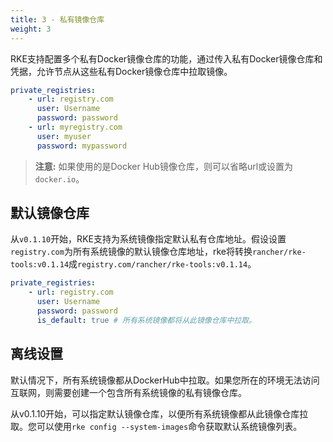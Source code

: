 ```yaml
---
title: 3 - 私有镜像仓库
weight: 3
---
```


RKE支持配置多个私有Docker镜像仓库的功能，通过传入私有Docker镜像仓库和凭据，允许节点从这些私有Docker镜像仓库中拉取镜像。

```yaml
private_registries:
    - url: registry.com
      user: Username
      password: password
    - url: myregistry.com
      user: myuser
      password: mypassword
```

> **注意:** 如果使用的是Docker Hub镜像仓库，则可以省略url或设置为`docker.io`。

## 默认镜像仓库

从`v0.1.10`开始，RKE支持为系统镜像指定默认私有仓库地址。假设设置`registry.com`为所有系统镜像的默认镜像仓库地址，rke将转换`rancher/rke-tools:v0.1.14`成`registry.com/rancher/rke-tools:v0.1.14`。

```yaml
private_registries:
    - url: registry.com
      user: Username
      password: password
      is_default: true # 所有系统镜像都将从此镜像仓库中拉取。
```

## 离线设置

默认情况下，所有系统镜像都从DockerHub中拉取。如果您所在的环境无法访问互联网，则需要创建一个包含所有系统镜像的私有镜像仓库。

从v0.1.10开始，可以指定默认镜像仓库，以便所有系统镜像都从此镜像仓库拉取。您可以使用`rke config --system-images`命令获取默认系统镜像列表。
